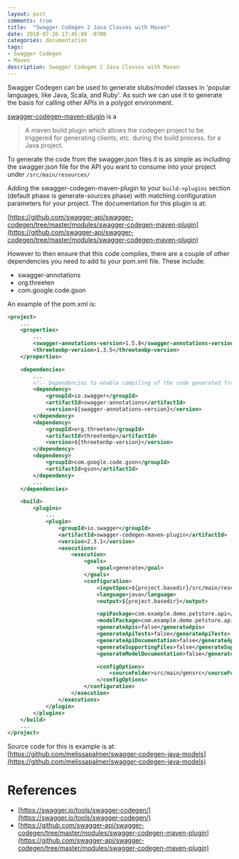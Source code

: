 ```yaml
---
layout: post
comments: true
title:  "Swagger Codegen 2 Java Classes with Maven"
date: 2018-07-26 17:45:09 -0700
categories: documentation
tags: 
- Swagger Codegen
- Maven
description: Swagger Codegen 2 Java Classes with Maven
---
```


Swagger Codegen can be used to generate stubs/model classes in 'popular languages, like Java, Scala, and Ruby'. As such we can use it to generate the basis for calling other APIs in a polygot environment. 

[swagger-codegen-maven-plugin](https://github.com/swagger-api/swagger-codegen/tree/master/modules/swagger-codegen-maven-plugin) is a 
> A maven build plugin which allows the codegen project to be triggered for generating clients, etc. during the build process.
for a Java project.

To generate the code from the swagger.json files it is as simple as including the swagger.json file for the API you want to consume into your project under
`/src/main/resources/`

Adding the swagger-codegen-maven-plugin to your `build->plugins` section (default phase is generate-sources phase) with matching configuration parameters for your project. The documentation for this plugin is at: 

[https://github.com/swagger-api/swagger-codegen/tree/master/modules/swagger-codegen-maven-plugin](https://github.com/swagger-api/swagger-codegen/tree/master/modules/swagger-codegen-maven-plugin)

However to then ensure that this code compiles, there are a couple of other dependencies you need to add to your pom.xml file. These include: 
- swagger-annotations
- org.threeten
- com.google.code.gson

An example of the pom.xml is: 
```xml
<project>
	...
	<properties>
		...
		<swagger-annotations-version>1.5.8</swagger-annotations-version>
        <threetenbp-version>1.3.5</threetenbp-version>
	</properties>

	<dependencies>
		...
		<!-- Dependencies to enable compiling of the code generated from swagger.json - Petstore API-->
		<dependency>
			<groupId>io.swagger</groupId>
			<artifactId>swagger-annotations</artifactId>
			<version>${swagger-annotations-version}</version>
		</dependency>
		<dependency>
			<groupId>org.threeten</groupId>
			<artifactId>threetenbp</artifactId>
			<version>${threetenbp-version}</version>
		</dependency>
		<dependency>
	    	<groupId>com.google.code.gson</groupId>
	    	<artifactId>gson</artifactId>
		</dependency>
		...
	</dependencies>

	<build>
		<plugins>
			...
			<plugin>
                <groupId>io.swagger</groupId>
                <artifactId>swagger-codegen-maven-plugin</artifactId>
                <version>2.3.1</version>
                <executions>
                    <execution>
                        <goals>
                            <goal>generate</goal>
                        </goals>
                        <configuration>
                            <inputSpec>${project.basedir}/src/main/resources/petstore-swagger.json</inputSpec>
                            <language>java</language>
                            <output>${project.basedir}</output>

                            <apiPackage>com.example.demo.petstore.api</apiPackage>
                            <modelPackage>com.example.demo.petstore.api.model</modelPackage>
                            <generateApis>false</generateApis>
                            <generateApiTests>false</generateApiTests>
                            <generateApiDocumentation>false</generateApiDocumentation>
                            <generateSupportingFiles>false</generateSupportingFiles>
                            <generateModelDocumentation>false</generateModelDocumentation>

                            <configOptions>
                                <sourceFolder>src/main/gensrc</sourceFolder>
                            </configOptions>
                        </configuration>
                    </execution>
                </executions>
            </plugin>
		</plugins>
	</build>
	...
</project>
```

Source code for this is example is at: [https://github.com/melissapalmer/swagger-codegen-java-models](https://github.com/melissapalmer/swagger-codegen-java-models)

References
====
- [https://swagger.io/tools/swagger-codegen/](https://swagger.io/tools/swagger-codegen/)
- [https://github.com/swagger-api/swagger-codegen/tree/master/modules/swagger-codegen-maven-plugin](https://github.com/swagger-api/swagger-codegen/tree/master/modules/swagger-codegen-maven-plugin) 
